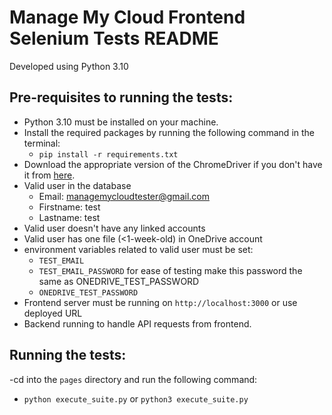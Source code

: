 # Manage My Cloud Frontend Selenium Tests README

Developed using Python 3.10

## Pre-requisites to running the tests:

- Python 3.10 must be installed on your machine.
- Install the required packages by running the following command in the terminal:
  - `pip install -r requirements.txt`
- Download the appropriate version of the ChromeDriver if you don't have it from [here](https://sites.google.com/chromium.org/driver/).
- Valid user in the database
  - Email: managemycloudtester@gmail.com
  - Firstname: test
  - Lastname: test
- Valid user doesn't have any linked accounts
- Valid user has one file (<1-week-old) in OneDrive account
- environment variables related to valid user must be set:
  - `TEST_EMAIL`
  - `TEST_EMAIL_PASSWORD` for ease of testing make this password the same as ONEDRIVE_TEST_PASSWORD
  - `ONEDRIVE_TEST_PASSWORD`
- Frontend server must be running on `http://localhost:3000` or use deployed URL
- Backend running to handle API requests from frontend.

## Running the tests:
-cd into the `pages` directory and run the following command:
- `python execute_suite.py` or `python3 execute_suite.py`

